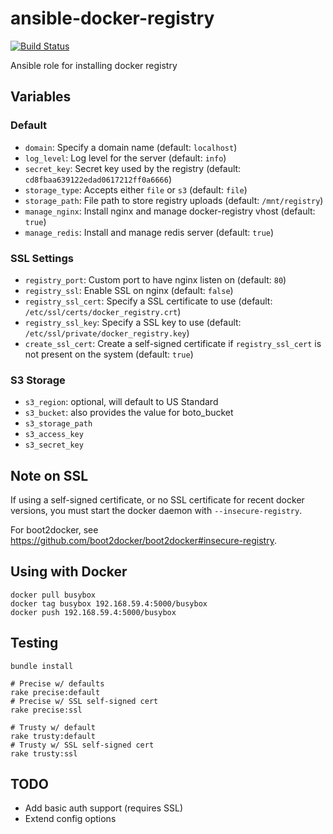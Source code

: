 ansible-docker-registry
=======================

[![Build Status](https://travis-ci.org/nextrevision/ansible-docker-registry.png?branch=master)](https://travis-ci.org/nextrevision/ansible-docker-registry)

Ansible role for installing docker registry

## Variables

### Default

* ```domain```: Specify a domain name (default: ```localhost```)
* ```log_level```: Log level for the server (default: ```info```)
* ```secret_key```: Secret key used by the registry (default: ```cd8fbaa639122edad0617212ff0a6666```)
* ```storage_type```: Accepts either ```file``` or ```s3``` (default: ```file```)
* ```storage_path```: File path to store registry uploads (default: ```/mnt/registry```)
* ```manage_nginx```: Install nginx and manage docker-registry vhost (default: ```true```)
* ```manage_redis```: Install and manage redis server (default: ```true```)

### SSL Settings
* ```registry_port```: Custom port to have nginx listen on (default: ```80```)
* ```registry_ssl```: Enable SSL on nginx (default: ```false```)
* ```registry_ssl_cert```: Specify a SSL certificate to use (default: ```/etc/ssl/certs/docker_registry.crt```)
* ```registry_ssl_key```: Specify a SSL key to use (default: ```/etc/ssl/private/docker_registry.key```)
* ```create_ssl_cert```: Create a self-signed certificate if ```registry_ssl_cert``` is not present on the system (default: ```true```)

### S3 Storage

* ```s3_region```: optional, will default to US Standard
* ```s3_bucket```: also provides the value for boto_bucket
* ```s3_storage_path```
* ```s3_access_key```
* ```s3_secret_key```

## Note on SSL

If using a self-signed certificate, or no SSL certificate for recent docker versions, you must start the docker daemon with ```--insecure-registry```.

For boot2docker, see https://github.com/boot2docker/boot2docker#insecure-registry.

## Using with Docker

    docker pull busybox
    docker tag busybox 192.168.59.4:5000/busybox
    docker push 192.168.59.4:5000/busybox

## Testing

    bundle install

    # Precise w/ defaults
    rake precise:default
    # Precise w/ SSL self-signed cert
    rake precise:ssl

    # Trusty w/ default
    rake trusty:default
    # Trusty w/ SSL self-signed cert
    rake trusty:ssl

## TODO

* Add basic auth support (requires SSL)
* Extend config options

